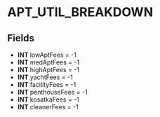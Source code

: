 # APT_UTIL_BREAKDOWN

## Fields
* **INT** lowAptFees = -1
* **INT** medAptFees = -1
* **INT** highAptFees = -1
* **INT** yachtFees = -1
* **INT** facilityFees = -1
* **INT** penthouseFees = -1
* **INT** kosatkaFees = -1
* **INT** cleanerFees = -1